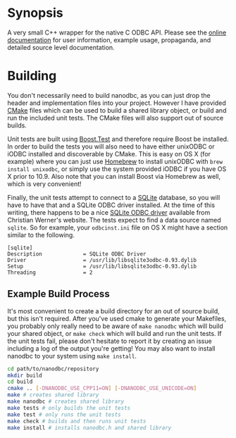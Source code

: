 # Synopsis

A very small C++ wrapper for the native C ODBC API. Please see the [online documentation](http://lexicalunit.github.com/nanodbc/) for user information, example usage, propaganda, and detailed source level documentation.

# Building

You don't necessarily need to build nanodbc, as you can just drop the header and implementation files into your project. However I have provided [CMake](www.cmake.org/) files which can be used to build a shared library object, or build and run the included unit tests. The CMake files will also support out of source builds.

Unit tests are built using [Boost.Test](www.boost.org/doc/libs/release/libs/test/) and therefore require Boost be installed. In order to build the tests you will also need to have either unixODBC or iODBC installed and discoverable by CMake. This is easy on OS X (for example) where you can just use [Homebrew](brew.sh/‎) to install unixODBC with ```brew install unixodbc```, or simply use the system provided iODBC if you have OS X prior to 10.9. Also note that you can install Boost via Homebrew as well, which is very convenient!

Finally, the unit tests attempt to connect to a [SQLite](www.sqlite.org/‎) database, so you will have to have that and a SQLite ODBC driver installed. At the time of this writing, there happens to be a nice [SQLite ODBC driver](http://www.ch-werner.de/sqliteodbc/) available from Christian Werner's website. The tests expect to find a data source named ```sqlite```. So for example, your ```odbcinst.ini``` file on OS X might have a section similar to the following.

```
[sqlite]
Description             = SQLite ODBC Driver
Driver                  = /usr/lib/libsqlite3odbc-0.93.dylib
Setup                   = /usr/lib/libsqlite3odbc-0.93.dylib
Threading               = 2
```

## Example Build Process

It's most convenient to create a build directory for an out of source build, but this isn't required. After you've used cmake to generate your Makefiles, you probably only really need to be aware of ```make nanodbc``` which will build your shared object, or ```make check``` which will build and run the unit tests. If the unit tests fail, please don't hesitate to report it by creating an issue including a log of the output you're getting! You may also want to install nanodbc to your system using ```make install```.

```bash
cd path/to/nanodbc/repository
mkdir build
cd build
cmake .. [-DNANODBC_USE_CPP11=ON] [-DNANODBC_USE_UNICODE=ON]
make # creates shared library
make nanodbc # creates shared library
make tests # only builds the unit tests
make test # only runs the unit tests
make check # builds and then runs unit tests
make install # installs nanodbc.h and shared library
```
